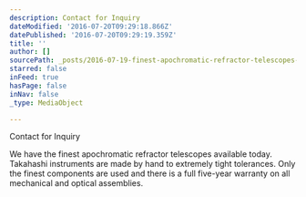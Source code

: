 ```yaml
---
description: Contact for Inquiry
dateModified: '2016-07-20T09:29:18.866Z'
datePublished: '2016-07-20T09:29:19.359Z'
title: ''
author: []
sourcePath: _posts/2016-07-19-finest-apochromatic-refractor-telescopes-available-today.md
starred: false
inFeed: true
hasPage: false
inNav: false
_type: MediaObject

---
```

Contact for Inquiry

We have the finest apochromatic refractor telescopes available today. Takahashi instruments are made by hand to extremely tight tolerances. Only the finest components are used and there is a full five-year warranty on all mechanical and optical assemblies.